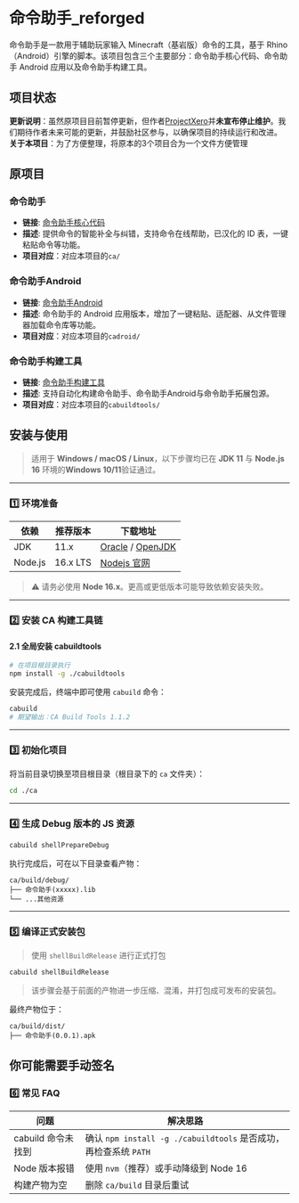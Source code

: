 # 命令助手_reforged

命令助手是一款用于辅助玩家输入 Minecraft（基岩版）命令的工具，基于 Rhino（Android）引擎的脚本。该项目包含三个主要部分：命令助手核心代码、命令助手 Android 应用以及命令助手构建工具。

## 项目状态

**更新说明**：虽然原项目目前暂停更新，但作者[ProjectXero](https://gitee.com/projectxero)并**未宣布停止维护**。我们期待作者未来可能的更新，并鼓励社区参与，以确保项目的持续运行和改进。
**关于本项目**：为了方便整理，将原本的3个项目合为一个文件方便管理

## 原项目
### 命令助手
- **链接**: [命令助手核心代码](https://gitee.com/projectxero/ca)
- **描述**: 提供命令的智能补全与纠错，支持命令在线帮助，已汉化的 ID 表，一键粘贴命令等功能。
- **项目对应**：对应本项目的`ca/`

### 命令助手Android
- **链接**: [命令助手Android](https://gitee.com/projectxero/cadroid)
- **描述**: 命令助手的 Android 应用版本，增加了一键粘贴、适配器、从文件管理器加载命令库等功能。
- **项目对应**：对应本项目的`cadroid/`

### 命令助手构建工具
- **链接**: [命令助手构建工具](https://gitee.com/projectxero/cabuildtools)
- **描述**: 支持自动化构建命令助手、命令助手Android与命令助手拓展包源。
- **项目对应**：对应本项目的`cabuildtools/`

## 安装与使用

> 适用于 **Windows / macOS / Linux**，以下步骤均已在 **JDK 11** 与 **Node.js 16** 环境的**Windows 10/11**验证通过。
---
### 1️⃣ 环境准备

| 依赖      | 推荐版本 | 下载地址 |
|-----------|----------|----------|
| JDK       | 11.x     | [Oracle](https://www.oracle.com/java/technologies/javase/jdk11-archive-downloads.html) / [OpenJDK](https://adoptopenjdk.net/) |
| Node.js   | 16.x LTS | [Nodejs 官网](https://nodejs.org/dist/latest-v16.x/) |

> ⚠️ 请务必使用 **Node 16.x**。更高或更低版本可能导致依赖安装失败。

---

### 2️⃣ 安装 CA 构建工具链

#### 2.1 全局安装 cabuildtools

```bash
# 在项目根目录执行
npm install -g ./cabuildtools
```

安装完成后，终端中即可使用 `cabuild` 命令：

```bash
cabuild 
# 期望输出：CA Build Tools 1.1.2
```

---

### 3️⃣ 初始化项目

将当前目录切换至项目根目录（根目录下的 `ca` 文件夹）：

```bash
cd ./ca
```

---

### 4️⃣ 生成 Debug 版本的 JS 资源


```bash
cabuild shellPrepareDebug
```

执行完成后，可在以下目录查看产物：

```
ca/build/debug/
├── 命令助手(xxxxx).lib
└── ...其他资源
```

---

### 5️⃣ 编译正式安装包

> 使用 `shellBuildRelease` 进行正式打包

```bash
cabuild shellBuildRelease
```

> 该步骤会基于前面的产物进一步压缩、混淆，并打包成可发布的安装包。

最终产物位于：

```
ca/build/dist/
├── 命令助手(0.0.1).apk
```

你可能需要手动签名
---

### 6️⃣ 常见 FAQ

| 问题 | 解决思路 |
|------|----------|
| cabuild 命令未找到 | 确认 `npm install -g ./cabuildtools` 是否成功，再检查系统 `PATH` |
| Node 版本报错 | 使用 `nvm`（推荐）或手动降级到 Node 16 |
| 构建产物为空 | 删除 `ca/build` 目录后重试 |

